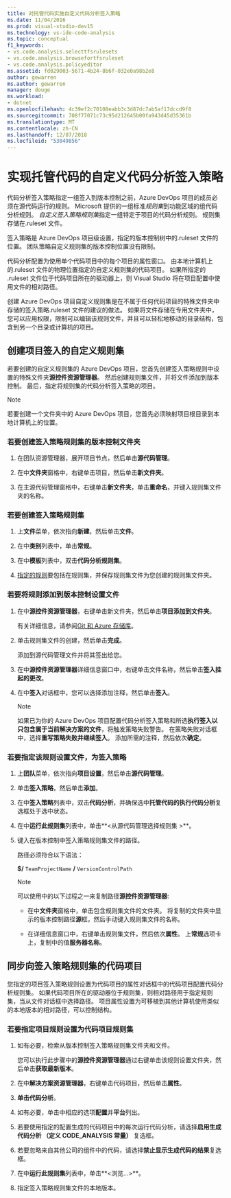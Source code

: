 ```yaml
---
title: 对托管代码实施自定义代码分析签入策略
ms.date: 11/04/2016
ms.prod: visual-studio-dev15
ms.technology: vs-ide-code-analysis
ms.topic: conceptual
f1_keywords:
- vs.code.analysis.selecttfsrulesets
- vs.code.analysis.browsefortfsruleset
- vs.code.analysis.policyeditor
ms.assetid: fd029003-5671-4b24-8b6f-032e0a98b2e8
author: gewarren
ms.author: gewarren
manager: douge
ms.workload:
- dotnet
ms.openlocfilehash: 4c39ef2c70108eabb3c3d87dc7ab5af17dccd9f8
ms.sourcegitcommit: 708f77071c73c95d212645b00fa943d45d35361b
ms.translationtype: MT
ms.contentlocale: zh-CN
ms.lasthandoff: 12/07/2018
ms.locfileid: "53049856"
---
```

# <a name="implement-custom-code-analysis-check-in-policies-for-managed-code"></a>实现托管代码的自定义代码分析签入策略

代码分析签入策略指定一组签入到版本控制之前，Azure DevOps 项目的成员必须在源代码运行的规则。 Microsoft 提供的一组标准*规则集*到功能区域的组代码分析规则。 *自定义签入策略规则集*指定一组特定于项目的代码分析规则。 规则集存储在.ruleset 文件。

签入策略是 Azure DevOps 项目级设置，指定的版本控制树中的.ruleset 文件的位置。 团队策略自定义规则集的版本控制位置没有限制。

代码分析配置为使用单个代码项目中的每个项目的属性窗口。 由本地计算机上的.ruleset 文件的物理位置指定的自定义规则集的代码项目。 如果所指定的 .ruleset 文件位于代码项目所在的驱动器上，则 Visual Studio 将在项目配置中使用文件的相对路径。

创建 Azure DevOps 项目自定义规则集是在不属于任何代码项目的特殊文件夹中存储的签入策略.ruleset 文件的建议的做法。 如果将文件存储在专用文件夹中，您可以应用权限，限制可以编辑该规则文件，并且可以轻松地移动的目录结构，包含到另一个目录或计算机的项目。

## <a name="create-the-project-custom-check-in-rule-set"></a>创建项目签入的自定义规则集

若要创建的自定义规则集的 Azure DevOps 项目，您首先创建签入策略规则中设置的特殊文件夹**源控件资源管理器**。 然后创建规则集文件，并将文件添加到版本控制。 最后，指定将规则集的代码分析签入策略的项目。

> [!NOTE]
> 若要创建一个文件夹中的 Azure DevOps 项目，您首先必须映射项目根目录到本地计算机上的位置。

### <a name="to-create-the-version-control-folder-for-the-check-in-policy-rule-set"></a>若要创建签入策略规则集的版本控制文件夹

1. 在团队资源管理器，展开项目节点，然后单击**源代码管理**。

2. 在中**文件夹**窗格中，右键单击项目，然后单击**新文件夹**。

3. 在主源代码管理窗格中，右键单击**新文件夹**，单击**重命名**，并键入规则集文件夹的名称。

### <a name="to-create-the-check-in-policy-rule-set"></a>若要创建签入策略规则集

1. 上**文件**菜单，依次指向**新建**，然后单击**文件**。

2. 在中**类别**列表中，单击**常规**。

3. 在中**模板**列表中，双击**代码分析规则集**。

4. [指定的规则](../code-quality/how-to-create-a-custom-rule-set.md)要包括在规则集，并保存规则集文件为您创建的规则集文件夹。

### <a name="to-add-the-rule-set-file-to-version-control"></a>若要将规则添加到版本控制设置文件

1. 在中**源控件资源管理器**，右键单击新文件夹，然后单击**项目添加到文件夹**。

     有关详细信息，请参阅[Git 和 Azure 存储库](/azure/devops/repos/git/overview?view=vsts)。

2. 单击规则集文件的创建，然后单击**完成**。

     添加到源代码管理文件并将其签出给您。

3. 在中**源控件资源管理器**详细信息窗口中，右键单击文件名称，然后单击**签入挂起的更改**。

4. 在中**签入**对话框中，您可以选择添加注释，然后单击**签入**。

    > [!NOTE]
    > 如果已为你的 Azure DevOps 项目配置代码分析签入策略和所选**执行签入以只包含属于当前解决方案的文件**，将触发策略失败警告。 在策略失败对话框中，选择**重写策略失败并继续签入**。 添加所需的注释，然后依次**确定**。

### <a name="to-specify-the-rule-set-file-as-the-check-in-policy"></a>若要指定该规则设置文件，为签入策略

1. 上**团队**菜单，依次指向**项目设置**，然后单击**源代码管理**。

2. 单击**签入策略**，然后单击**添加**。

3. 在中**签入策略**列表中，双击**代码分析**，并确保选中**托管代码的执行代码分析**复选框处于选中状态。

4. 在中**运行此规则集**列表中，单击**\<从源代码管理选择规则集 >**。

5. 键入在版本控制中签入策略规则集文件的路径。

     路径必须符合以下语法：

     **$/** `TeamProjectName` **/** `VersionControlPath`

    > [!NOTE]
    > 可以使用中的以下过程之一来复制路径**源控件资源管理器**:

    - 在中**文件夹**窗格中，单击包含规则集文件的文件夹。 将复制的文件夹中显示的版本控制路径**源**框，然后手动键入规则集文件的名称。

    - 在详细信息窗口中，右键单击规则集文件，然后依次**属性**。 上**常规**选项卡上，复制中的值**服务器名称**。

## <a name="synchronize-code-projects-to-the-check-in-policy-rule-set"></a>同步向签入策略规则集的代码项目

您指定的项目签入策略规则设置为代码项目的属性对话框中的代码项目配置代码分析规则集。 如果代码项目所在的驱动器位于规则集，则相对路径用于指定规则集，当从文件对话框中选择路径。 项目属性设置为可移植到其他计算机使用类似的本地版本的相对路径，可以控制结构。

### <a name="to-specify-a-project-rule-set-as-the-rule-set-of-a-code-project"></a>若要指定项目规则设置为代码项目规则集

1. 如有必要，检索从版本控制签入策略规则集文件夹和文件。

   您可以执行此步骤中的**源控件资源管理器**通过右键单击该规则设置文件夹，然后单击**获取最新版本**。

2. 在中**解决方案资源管理器**，右键单击代码项目，然后单击**属性**。

3. **单击代码分析**。

4. 如有必要，单击中相应的选项**配置**并**平台**列出。

5. 若要使用指定的配置生成的代码项目中的每次运行代码分析，请选择**启用生成代码分析 （定义 CODE_ANALYSIS 常量）** 复选框。

6. 若要忽略来自其他公司的组件中的代码，请选择**禁止显示生成代码的结果**复选框。

7. 在中**运行此规则集**列表中，单击**\<浏览...>**。

8. 指定签入策略规则集文件的本地版本。